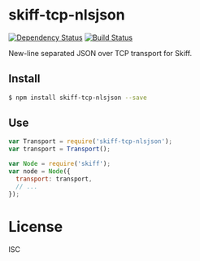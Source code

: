 # skiff-tcp-nlsjson

[![Dependency Status](https://david-dm.org/pgte/skiff-tcp-nlsjson.svg)](https://david-dm.org/pgte/skiff-tcp-nlsjson)
[![Build Status](https://travis-ci.org/pgte/skiff-tcp-nlsjson.svg?branch=master)](https://travis-ci.org/pgte/skiff-tcp-nlsjson)

New-line separated JSON over TCP transport for Skiff.

## Install

```bash
$ npm install skiff-tcp-nlsjson --save
```

## Use

```javascript
var Transport = require('skiff-tcp-nlsjson');
var transport = Transport();

var Node = require('skiff');
var node = Node({
  transport: transport,
  // ...
});
```

# License

ISC